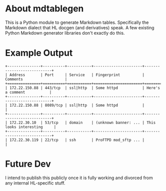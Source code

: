 
# About mdtablegen

This is a Python module to generate Markdown tables. Specifically the
Markdown dialect that HL docgen (and derivatives) speak. A few existing
Python Markdown generator libraries don't exactly do this.

# Example Output

```
+---------------+----------+-----------+----------------------+----------------------------+
| Address       | Port     | Service   | Fingerprint          | Comments                   |
+===============+==========+===========+======================+============================+
| 172.22.150.88 | 443/tcp  | ssl|http  | Some httpd           | Here's a comment           |
+---------------+----------+-----------+----------------------+----------------------------+
| 172.22.150.88 | 8089/tcp | ssl|http  | Some httpd           |                            |
+---------------+----------+-----------+----------------------+----------------------------+
| 172.22.30.10  | 53/tcp   | domain    | (unknown banner: ... | This looks interesting     |
+---------------+----------+-----------+----------------------+----------------------------+
| 172.22.30.119 | 22/tcp   | ssh       | ProFTPD mod_sftp ... |                            |
```

# Future Dev

I intend to publish this publicly once it is fully working and
divorced from any internal HL-specific stuff.
